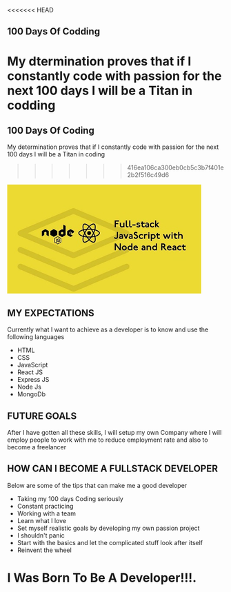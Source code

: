 <<<<<<< HEAD
## 100 Days Of Codding
My dtermination proves that if I constantly code with passion for the next 100 days I will be a Titan in codding
=======
## 100 Days Of Coding
My determination proves that if I constantly code with passion for the next 100 days I will be a Titan in coding
>>>>>>> 416ea106ca300eb0cb5c3b7f401e2b2f516c49d6

![](images/js.jpg)

## MY EXPECTATIONS
Currently what I want to achieve as a developer is to know and use the following  languages
- HTML
- CSS
- JavaScript
- React JS
- Express JS
- Node Js
- MongoDb

## FUTURE GOALS
After I have gotten all these skills, I will setup my own Company where I will employ people to work with me to reduce employment rate and also to become a freelancer

## HOW CAN I BECOME A FULLSTACK DEVELOPER
Below are some of the tips that can make me a good developer
- Taking my 100 days Coding seriously
- Constant practicing
- Working with a team
- Learn what I love
- Set myself realistic goals by developing my own passion project
- I shouldn't  panic
- Start with the basics and let the complicated stuff look after itself
- Reinvent the wheel

# **I Was Born To Be** A __Developer__!!!.
